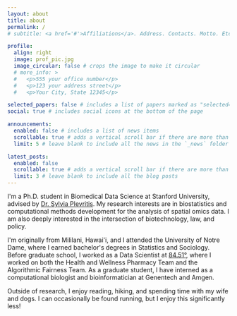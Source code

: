 ```yaml
---
layout: about
title: about
permalink: /
# subtitle: <a href='#'>Affiliations</a>. Address. Contacts. Motto. Etc.

profile:
  align: right
  image: prof_pic.jpg
  image_circular: false # crops the image to make it circular
  # more_info: >
  #   <p>555 your office number</p>
  #   <p>123 your address street</p>
  #   <p>Your City, State 12345</p>

selected_papers: false # includes a list of papers marked as "selected={true}"
social: true # includes social icons at the bottom of the page

announcements:
  enabled: false # includes a list of news items
  scrollable: true # adds a vertical scroll bar if there are more than 3 news items
  limit: 5 # leave blank to include all the news in the `_news` folder

latest_posts:
  enabled: false
  scrollable: true # adds a vertical scroll bar if there are more than 3 new posts items
  limit: 3 # leave blank to include all the blog posts
---
```


I'm a Ph.D. student in Biomedical Data Science at Stanford University, advised by [Dr. Sylvia Plevritis](https://plevritislab.stanford.edu/). My research interests are in biostatistics and computational methods development for the analysis of spatial omics data. I am also deeply interested in the intersection of biotechnology, law, and policy. 

I'm originally from Mililani, Hawai'i, and I attended the University of Notre Dame, where I earned bachelor's degrees in Statistics and Sociology. Before graduate school, I worked as a Data Scientist at [84.51&deg;](https://www.8451.com/), where I worked on both the Health and Wellness Pharmacy Team and the Algorithmic Fairness Team. As a graduate student, I have interned as a computational biologist and bioinformatician at Genentech and Amgen. 

Outside of research, I enjoy reading, hiking, and spending time with my wife and dogs. I can occasionally be found running, but I enjoy this significantly less!

<!-- 
Write your biography here. Tell the world about yourself. Link to your favorite [subreddit](http://reddit.com). You can put a picture in, too. The code is already in, just name your picture `prof_pic.jpg` and put it in the `img/` folder.

Put your address / P.O. box / other info right below your picture. You can also disable any of these elements by editing `profile` property of the YAML header of your `_pages/about.md`. Edit `_bibliography/papers.bib` and Jekyll will render your [publications page](/al-folio/publications/) automatically.

Link to your social media connections, too. This theme is set up to use [Font Awesome icons](https://fontawesome.com/) and [Academicons](https://jpswalsh.github.io/academicons/), like the ones below. Add your Facebook, Twitter, LinkedIn, Google Scholar, or just disable all of them. -->
